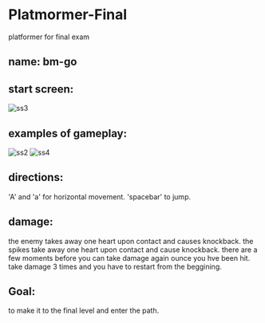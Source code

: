 # Platmormer-Final
platformer for final exam

## name: bm-go

## start screen:
![ss3](https://user-images.githubusercontent.com/84975274/120044053-140be900-bfdb-11eb-98ff-a36b066077f9.PNG)

## examples of gameplay:
![ss2](https://user-images.githubusercontent.com/84975274/120044047-12422580-bfdb-11eb-85c1-0eee5ad8c79d.PNG)
![ss4](https://user-images.githubusercontent.com/84975274/120044548-13c01d80-bfdc-11eb-930f-7db381dcda86.PNG)

## directions:
'A' and 'a' for horizontal movement.
'spacebar' to jump.

## damage:
the enemy takes away one heart upon contact and causes knockback.
the spikes take away one heart upon contact and cause knockback.
there are a few moments before you can take damage again ounce you hve been hit.
take damage 3 times and you have to restart from the beggining.

## Goal:
to make it to the final level and enter the path.

